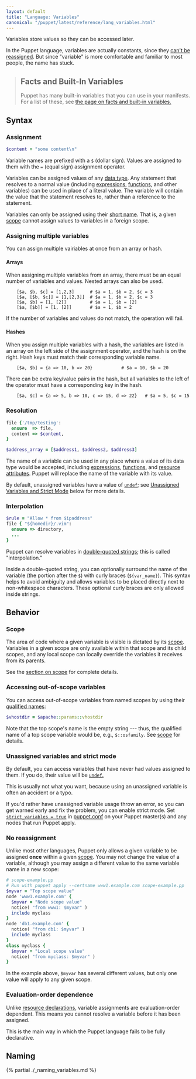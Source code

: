 ```yaml
---
layout: default
title: "Language: Variables"
canonical: "/puppet/latest/reference/lang_variables.html"
---
```



[expressions]: ./lang_expressions.html
[acceptable]: ./lang_reserved.html#variables
[reserved]: ./lang_reserved.html#reserved-variable-names
[datatype]: ./lang_data.html
[double_quote]: ./lang_data_string.html#double-quoted-strings
[functions]: ./lang_functions.html
[resource]: ./lang_resources.html
[scope]: ./lang_scope.html
[undef]: ./lang_data_undef.html
[strict_variables]: ./configuration.html#strictvariables
[puppet.conf]: ./config_file_main.html


 <a id="facts"><a id="trusted-node-data"><a id="agent-set-variables"><a id="master-set-variables"><a id="parser-set-variables">

Variables store values so they can be accessed later.

In the Puppet language, variables are actually constants, since they [can't be reassigned](#no-reassignment). But since "variable" is more comfortable and familiar to most people, the name has stuck.

> Facts and Built-In Variables
> -----
>
> Puppet has many built-in variables that you can use in your manifests. For a list of these, see [the page on facts and built-in variables.](./lang_facts_and_builtin_vars.html)

## Syntax


### Assignment

``` ruby
$content = "some content\n"
```

Variable names are prefixed with a `$` (dollar sign). Values are assigned to them with the `=` (equal sign) assignment operator.

Variables can be assigned values of any [data type][datatype]. Any statement that resolves to a normal value (including [expressions][], [functions][], and other variables) can be used in place of a literal value. The variable will contain the value that the statement resolves to, rather than a reference to the statement.

Variables can only be assigned using their [short name](#naming). That is, a given [scope][] cannot assign values to variables in a foreign scope.

### Assigning multiple variables

You can assign multiple vairiables at once from an array or hash. 

#### Arrays 

When assigning multiple variables from an array, there must be an equal number of variables and values. Nested arrays can also be used.

```
    [$a, $b, $c] = [1,2,3]      # $a = 1, $b = 2, $c = 3
    [$a, [$b, $c]] = [1,[2,3]]  # $a = 1, $b = 2, $c = 3
    [$a, $b] = [1, [2]]         # $a = 1, $b = [2]
    [$a, [$b]] = [1, [2]]       # $a = 1, $b = 2
```

If the number of variables and values do not match, the operation will fail.

#### Hashes

When you assign multiple variables with a hash, the variables are listed in an array on the left side of the assignment operator, and the hash is on the right. Hash keys must match their corresponding variable name. 

```
    [$a, $b] = {a => 10, b => 20}           # $a = 10, $b = 20
```

There can be extra key/value pairs in the hash, but all variables to the left of the operator must have a corresponding key in the hash. 

```
    [$a, $c] = {a => 5, b => 10, c => 15, d => 22}   # $a = 5, $c = 15
```

### Resolution

``` ruby
file {'/tmp/testing':
  ensure  => file,
  content => $content,
}

$address_array = [$address1, $address2, $address3]
```

The name of a variable can be used in any place where a value of its data type would be accepted, including [expressions][], [functions][], and [resource attributes][resource]. Puppet will replace the name of the variable with its value.

By default, unassigned variables have a value of [`undef`][undef]; see [Unassigned Variables and Strict Mode](#unassigned-variables-and-strict-mode) below for more details.

### Interpolation

``` ruby
$rule = "Allow * from $ipaddress"
file { "${homedir}/.vim":
  ensure => directory,
  ...
}
```

Puppet can resolve variables in [double-quoted strings][double_quote]; this is called "interpolation."

Inside a double-quoted string, you can optionally surround the name of the variable (the portion after the `$`) with curly braces (`${var_name}`). This syntax helps to avoid ambiguity and allows variables to be placed directly next to non-whitespace characters. These optional curly braces are only allowed inside strings.

## Behavior


### Scope

The area of code where a given variable is visible is dictated by its [scope][]. Variables in a given scope are only available within that scope and its child scopes, and any local scope can locally override the variables it receives from its parents.

See the [section on scope][scope] for complete details.

### Accessing out-of-scope variables

You can access out-of-scope variables from named scopes by using their [qualified names](#naming):

``` ruby
$vhostdir = $apache::params::vhostdir
```

Note that the top scope's name is the empty string --- thus, the qualified name of a top scope variable would be, e.g., `$::osfamily`. See [scope][] for details.

### Unassigned variables and strict mode

By default, you can access variables that have never had values assigned to them. If you do, their value will be [`undef`.][undef]

This is usually not what you want, because using an unassigned variable is often an accident or a typo.

If you'd rather have unassigned variable usage throw an error, so you can get warned early and fix the problem, you can enable strict mode. Set [`strict_variables = true`][strict_variables] in [puppet.conf][] on your Puppet master(s) and any nodes that run Puppet apply.

### No reassignment

Unlike most other languages, Puppet only allows a given variable to be assigned **once** within a given [scope][]. You may not change the value of a variable, although you may assign a different value to the same variable name in a new scope:

``` ruby
# scope-example.pp
# Run with puppet apply --certname www1.example.com scope-example.pp
$myvar = "Top scope value"
node 'www1.example.com' {
  $myvar = "Node scope value"
  notice( "from www1: $myvar" )
  include myclass
}
node 'db1.example.com' {
  notice( "from db1: $myvar" )
  include myclass
}
class myclass {
  $myvar = "Local scope value"
  notice( "from myclass: $myvar" )
}
```

In the example above, `$myvar` has several different values, but only one value will apply to any given scope.

### Evaluation-order dependence

Unlike [resource declarations][resource], variable assignments are evaluation-order dependent. This means you cannot resolve a variable before it has been assigned.

This is the main way in which the Puppet language fails to be fully declarative.



## Naming


{% partial ./_naming_variables.md %}
